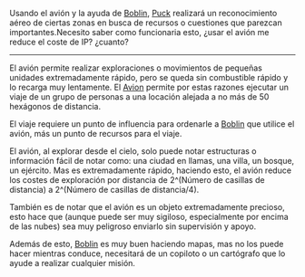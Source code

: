 Usando el avión y la ayuda de [Boblin](../../!EVENTOS/NPC´s/Boblin.md), [Puck](Puck.md) realizará un reconocimiento aéreo de ciertas zonas en busca de recursos o cuestiones que parezcan importantes.Necesito saber como funcionaria esto, ¿usar el avión me reduce el coste de IP? ¿cuanto?

---

El avión permite realizar exploraciones o movimientos de pequeñas unidades extremadamente rápido, pero se queda sin combustible rápido y lo recarga muy lentamente. El [Avion](../../../../Nova%20Spes/Recursos%20especiales%20y%20Assets%20del%20reino/Avion.md) permite por estas razones ejecutar un viaje de un grupo de personas a una locación alejada a no más de 50 hexágonos de distancia.

El viaje requiere un punto de influencia para ordenarle a [Boblin](../../!EVENTOS/NPC´s/Boblin.md) que utilice el avión, más un punto de recursos para el viaje.

El avión, al explorar desde el cielo, solo puede notar estructuras o información fácil de notar como: una ciudad en llamas, una villa, un bosque, un ejército. Mas es extremadamente rápido, haciendo esto, el avión reduce los costes de exploración por distancia de 2^(Número de casillas de distancia) a 2^(Número de casillas de distancia/4).

También es de notar que el avión es un objeto extremadamente precioso, esto hace que (aunque puede ser muy sigiloso, especialmente por encima de las nubes) sea muy peligroso enviarlo sin supervisión y apoyo. 

Además de esto, [Boblin](../../!EVENTOS/NPC´s/Boblin.md) es muy buen haciendo mapas, mas no los puede hacer mientras conduce, necesitará de un copiloto o un cartógrafo que lo ayude a realizar cualquier misión.

